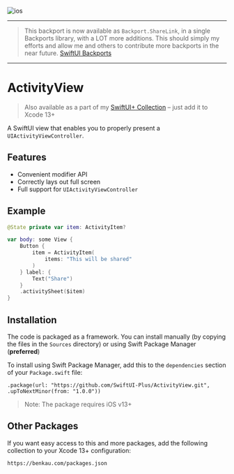 ![ios](https://img.shields.io/badge/iOS-13-green)

----

> This backport is now available as `Backport.ShareLink`, in a single Backports library, with a LOT more additions. This should simply my efforts and allow me and others to contribute more backports in the near future.
> [SwiftUI Backports](https://github.com/shaps80/SwiftUIBackports)

----

# ActivityView

> Also available as a part of my [SwiftUI+ Collection](https://benkau.com/packages.json) – just add it to Xcode 13+

A SwiftUI view that enables you to properly present a `UIActivityViewController`.

## Features

-   Convenient modifier API
-   Correctly lays out full screen
-   Full support for `UIActivityViewController`

## Example

```swift
@State private var item: ActivityItem?

var body: some View {
    Button {
        item = ActivityItem(
            items: "This will be shared"
        )
    } label: {
        Text("Share")
    }
    .activitySheet($item)
}
```

## Installation

The code is packaged as a framework. You can install manually (by copying the files in the `Sources` directory) or using Swift Package Manager (**preferred**)

To install using Swift Package Manager, add this to the `dependencies` section of your `Package.swift` file:

`.package(url: "https://github.com/SwiftUI-Plus/ActivityView.git", .upToNextMinor(from: "1.0.0"))`

> Note: The package requires iOS v13+

## Other Packages

If you want easy access to this and more packages, add the following collection to your Xcode 13+ configuration:

`https://benkau.com/packages.json`
